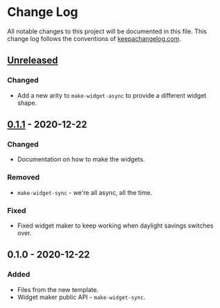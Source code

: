 # Change Log
All notable changes to this project will be documented in this file. This change log follows the conventions of [keepachangelog.com](http://keepachangelog.com/).

## [Unreleased]
### Changed
- Add a new arity to `make-widget-async` to provide a different widget shape.

## [0.1.1] - 2020-12-22
### Changed
- Documentation on how to make the widgets.

### Removed
- `make-widget-sync` - we're all async, all the time.

### Fixed
- Fixed widget maker to keep working when daylight savings switches over.

## 0.1.0 - 2020-12-22
### Added
- Files from the new template.
- Widget maker public API - `make-widget-sync`.

[Unreleased]: https://github.com/your-name/agent-autumn/compare/0.1.1...HEAD
[0.1.1]: https://github.com/your-name/agent-autumn/compare/0.1.0...0.1.1
